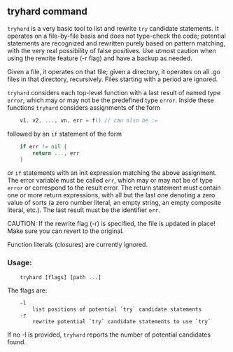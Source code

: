 ## tryhard command

`tryhard` is a very basic tool to list and rewrite `try` candidate statements.
It operates on a file-by-file basis and does not type-check the code;
potential statements are recognized and rewritten purely based on pattern
matching, with the very real possibility of false positives. Use utmost
caution when using the rewrite feature (-r flag) and have a backup as needed.

Given a file, it operates on that file; given a directory, it operates on all
.go files in that directory, recursively. Files starting with a period are ignored.

`tryhard` considers each top-level function with a last result of named type `error`,
which may or may not be the predefined type `error`. Inside these functions `tryhard`
considers assignments of the form

```Go
	v1, v2, ..., vn, err = f() // can also be :=
```

followed by an `if` statement of the form

```Go
	if err != nil {
		return ..., err
	}
```

or `if` statements with an init expression matching the above assignment. The
error variable must be called `err`, which may or may not be of type `error` or
correspond to the result error. The return statement must contain one or more
return expressions, with all but the last one denoting a zero value of sorts
(a zero number literal, an empty string, an empty composite literal, etc.).
The last result must be the identifier `err`.

CAUTION: If the rewrite flag (-r) is specified, the file is updated in place!
         Make sure you can revert to the original.

Function literals (closures) are currently ignored.

### Usage:
```
	tryhard [flags] [path ...]
```

The flags are:
```
	-l
		list positions of potential `try` candidate statements
	-r
		rewrite potential `try` candidate statements to use `try`
```

If no -l is provided, `tryhard` reports the number of potential candidates found.
